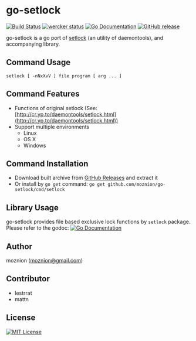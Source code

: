 go-setlock
==

[![Build Status](https://travis-ci.org/moznion/go-setlock.svg?branch=master)](https://travis-ci.org/moznion/go-setlock)
[![wercker status](https://app.wercker.com/status/96120abee397cccab2b78f61a91f8051/s/master "wercker status")](https://app.wercker.com/project/bykey/96120abee397cccab2b78f61a91f8051)
[![Go Documentation](http://img.shields.io/badge/go-documentation-blue.svg)](http://godoc.org/github.com/moznion/go-setlock)
[![GitHub release](http://img.shields.io/github/release/moznion/go-setlock.svg)](https://github.com/moznion/go-setlock/releases)

go-setlock is a go port of [setlock](http://cr.yp.to/daemontools/setlock.html) (an utility of daemontools),
and accompanying library.

Command Usage
--

```
setlock [ -nNxXvV ] file program [ arg ... ]
```

Command Features
--

- Functions of original setlock (See: [http://cr.yp.to/daemontools/setlock.html](http://cr.yp.to/daemontools/setlock.html))
- Support multiple environments
    - Linux
    - OS X
    - Windows

Command Installation
--

- Download built archive from [GitHub Releases](https://github.com/moznion/go-setlock/releases) and extract it
- Or install by `go get` command: `go get github.com/moznion/go-setlock/cmd/setlock`

Library Usage
--

go-setlock provides file based exclusive lock functions by `setlock` package.  
Please refer to the godoc: [![Go Documentation](http://img.shields.io/badge/go-documentation-blue.svg)](http://godoc.org/github.com/moznion/go-setlock)

Author
--

moznion (<moznion@gmail.com>)

Contributor
--

* lestrrat
* mattn

License
--

[![MIT License](http://img.shields.io/badge/license-MIT-blue.svg)](https://github.com/moznion/go-setlock/blob/master/LICENSE)

